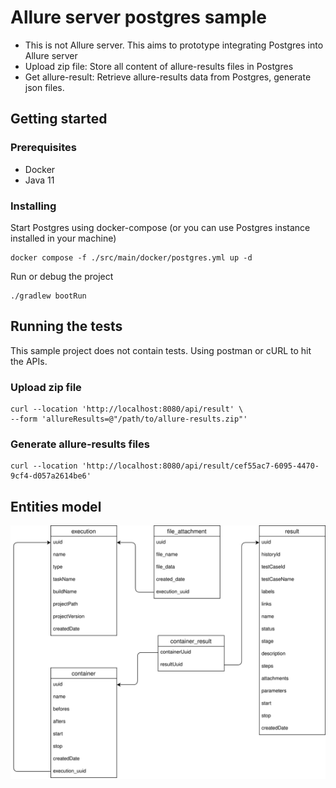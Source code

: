 # Allure server postgres sample
* This is not Allure server. This aims to prototype integrating Postgres into Allure server
* Upload zip file: Store all content of allure-results files in Postgres
* Get allure-result: Retrieve allure-results data from Postgres, generate json files.

## Getting started

### Prerequisites
* Docker
* Java 11

### Installing
Start Postgres using docker-compose (or you can use Postgres instance installed in your machine)
```shell
docker compose -f ./src/main/docker/postgres.yml up -d
```
Run or debug the project
```shell
./gradlew bootRun
```

## Running the tests
This sample project does not contain tests. Using postman or cURL to hit the APIs.

### Upload zip file
```
curl --location 'http://localhost:8080/api/result' \
--form 'allureResults=@"/path/to/allure-results.zip"'
```

### Generate allure-results files
```
curl --location 'http://localhost:8080/api/result/cef55ac7-6095-4470-9cf4-d057a2614be6'
```

## Entities model
![null](https://raw.githubusercontent.com/tnanhd/allure-server-postgres/main/allure.drawio.svg?sanitize=true)
